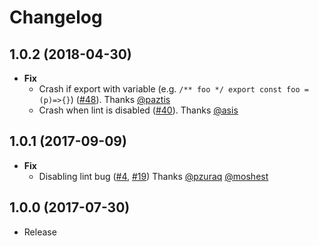 # Changelog

## 1.0.2 (2018-04-30)
- **Fix**
  - Crash if export with variable (e.g. `/** foo */ export const foo = (p)=>{}`) ([#48](https://github.com/esdoc/esdoc-plugins/pull/48)). Thanks [@paztis](https://github.com/paztis)
  - Crash when lint is disabled ([#40](https://github.com/esdoc/esdoc-plugins/pull/40)). Thanks [@asis](https://github.com/asis)

## 1.0.1 (2017-09-09)
- **Fix**
  - Disabling lint bug ([#4](https://github.com/esdoc/esdoc-plugins/pull/4), [#19](https://github.com/esdoc/esdoc-plugins/pull/19)) Thanks [@pzuraq](https://github.com/pzuraq) [@moshest](https://github.com/moshest)

## 1.0.0 (2017-07-30)
- Release
